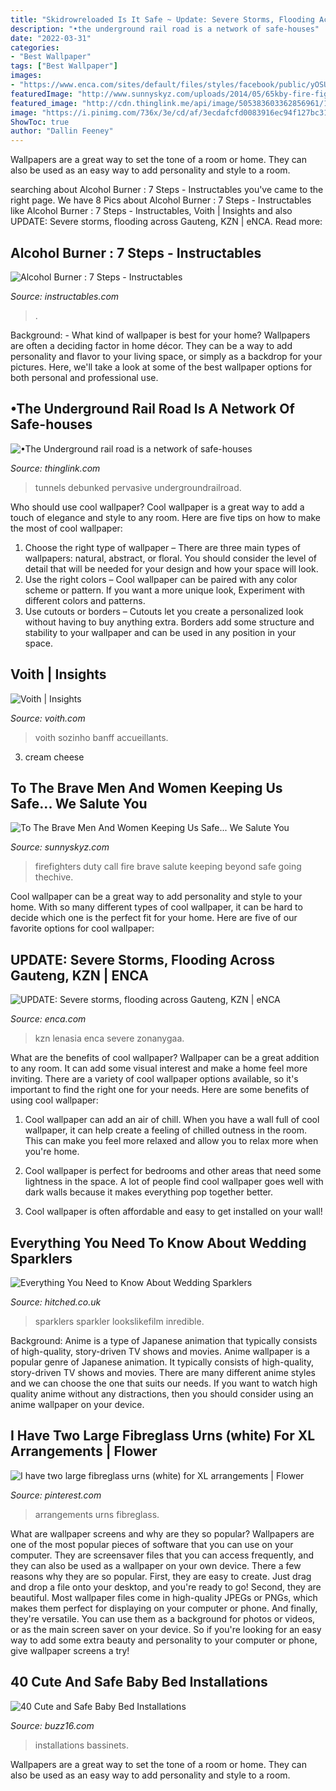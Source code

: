 ```yaml
---
title: "Skidrowreloaded Is It Safe ~ Update: Severe Storms, Flooding Across Gauteng, Kzn"
description: "•the underground rail road is a network of safe-houses"
date: "2022-03-31"
categories:
- "Best Wallpaper"
tags: ["Best Wallpaper"]
images:
- "https://www.enca.com/sites/default/files/styles/facebook/public/yOSUF.jpg?itok=hfsPDMby"
featuredImage: "http://www.sunnyskyz.com/uploads/2014/05/65kby-fire-fighters19.jpg"
featured_image: "http://cdn.thinglink.me/api/image/505383603362856961/1024/10/scaletowidth/0/0/1/1/false/true?wait=true"
image: "https://i.pinimg.com/736x/3e/cd/af/3ecdafcfd0083916ec94f127bc317bc2.jpg"
ShowToc: true
author: "Dallin Feeney"
---
```



Wallpapers are a great way to set the tone of a room or home. They can also be used as an easy way to add personality and style to a room.

	

		
searching about Alcohol Burner : 7 Steps - Instructables you've came to the right page. We have 8 Pics about Alcohol Burner : 7 Steps - Instructables like Alcohol Burner : 7 Steps - Instructables, Voith | Insights and also UPDATE: Severe storms, flooding across Gauteng, KZN | eNCA. Read more:
		
    
## Alcohol Burner : 7 Steps - Instructables

<img loading=lazy src="https://content.instructables.com/ORIG/FAS/8B6O/F25MEE9O/FAS8B6OF25MEE9O.jpg?auto=webp&amp;frame=1" onerror="this.onerror=null;this.src='https://tse1.mm.bing.net/th?id=OIP.YydN6dHkT94e0iKYEZ2EKQHaJ4&amp;pid=15.1';" alt="Alcohol Burner : 7 Steps - Instructables">

_Source: instructables.com_

>. 

	

Background: - What kind of wallpaper is best for your home?
Wallpapers are often a deciding factor in home décor. They can be a way to add personality and flavor to your living space, or simply as a backdrop for your pictures. Here, we'll take a look at some of the best wallpaper options for both personal and professional use.

    
## •The Underground Rail Road Is A Network Of Safe-houses

<img loading=lazy src="http://cdn.thinglink.me/api/image/505383603362856961/1024/10/scaletowidth/0/0/1/1/false/true?wait=true" onerror="this.onerror=null;this.src='https://tse1.mm.bing.net/th?id=OIP.C6UN6FJNRGGJ1tKF6GM6qAHaLD&amp;pid=15.1';" alt="•The Underground rail road is a network of safe-houses">

_Source: thinglink.com_

>tunnels debunked pervasive undergroundrailroad. 

	

Who should use cool wallpaper?
Cool wallpaper is a great way to add a touch of elegance and style to any room. Here are five tips on how to make the most of cool wallpaper: 
1) Choose the right type of wallpaper – There are three main types of wallpapers: natural, abstract, or floral. You should consider the level of detail that will be needed for your design and how your space will look. 
2) Use the right colors – Cool wallpaper can be paired with any color scheme or pattern. If you want a more unique look, Experiment with different colors and patterns. 
3) Use cutouts or borders – Cutouts let you create a personalized look without having to buy anything extra. Borders add some structure and stability to your wallpaper and can be used in any position in your space.

    
## Voith | Insights

<img loading=lazy src="https://www.voith.com/ca-en/b_1280x570_vvk_insights_canada-country-of-hydropower_visual-1.jpg" onerror="this.onerror=null;this.src='https://tse1.mm.bing.net/th?id=OIP.4eC4G5zL0VBULlta9JAUhAHaDT&amp;pid=15.1';" alt="Voith | Insights">

_Source: voith.com_

>voith sozinho banff accueillants. 

	

3. cream cheese 

    
## To The Brave Men And Women Keeping Us Safe... We Salute You

<img loading=lazy src="http://www.sunnyskyz.com/uploads/2014/05/65kby-fire-fighters19.jpg" onerror="this.onerror=null;this.src='https://tse4.mm.bing.net/th?id=OIP.DQ5hkKer17QatUy0U2ytqAHaLx&amp;pid=15.1';" alt="To The Brave Men And Women Keeping Us Safe... We Salute You">

_Source: sunnyskyz.com_

>firefighters duty call fire brave salute keeping beyond safe going thechive. 

	

Cool wallpaper can be a great way to add personality and style to your home. With so many different types of cool wallpaper, it can be hard to decide which one is the perfect fit for your home. Here are five of our favorite options for cool wallpaper: 

    
## UPDATE: Severe Storms, Flooding Across Gauteng, KZN | ENCA

<img loading=lazy src="https://www.enca.com/sites/default/files/styles/facebook/public/yOSUF.jpg?itok=hfsPDMby" onerror="this.onerror=null;this.src='https://tse3.mm.bing.net/th?id=OIP.NkYxO2yCBU7PV4KkLSt2jwHaD4&amp;pid=15.1';" alt="UPDATE: Severe storms, flooding across Gauteng, KZN | eNCA">

_Source: enca.com_

>kzn lenasia enca severe zonanygaa. 

	

What are the benefits of cool wallpaper?
Wallpaper can be a great addition to any room. It can add some visual interest and make a home feel more inviting. There are a variety of cool wallpaper options available, so it's important to find the right one for your needs. Here are some benefits of using cool wallpaper: 
1. Cool wallpaper can add an air of chill. When you have a wall full of cool wallpaper, it can help create a feeling of chilled outness in the room. This can make you feel more relaxed and allow you to relax more when you're home. 

2. Cool wallpaper is perfect for bedrooms and other areas that need some lightness in the space. A lot of people find cool wallpaper goes well with dark walls because it makes everything pop together better. 

3. Cool wallpaper is often affordable and easy to get installed on your wall!

    
## Everything You Need To Know About Wedding Sparklers

<img loading=lazy src="https://cdn0.hitched.co.uk/articles/images/9/7/7/6/img_76779/wedidng-sparkler.jpg" onerror="this.onerror=null;this.src='https://tse2.mm.bing.net/th?id=OIP.ZX9sKVxbswaBe0JDMuVyPgHaLF&amp;pid=15.1';" alt="Everything You Need to Know About Wedding Sparklers">

_Source: hitched.co.uk_

>sparklers sparkler lookslikefilm inredible. 

	

Background: Anime is a type of Japanese animation that typically consists of high-quality, story-driven TV shows and movies.
Anime wallpaper is a popular genre of Japanese animation. It typically consists of high-quality, story-driven TV shows and movies. There are many different anime styles and we can choose the one that suits our needs. If you want to watch high quality anime without any distractions, then you should consider using an anime wallpaper on your device.

    
## I Have Two Large Fibreglass Urns (white) For XL Arrangements | Flower

<img loading=lazy src="https://i.pinimg.com/736x/3e/cd/af/3ecdafcfd0083916ec94f127bc317bc2.jpg" onerror="this.onerror=null;this.src='https://tse1.mm.bing.net/th?id=OIP.VyVkhE4cuJxZh8rNFBLpdwHaLL&amp;pid=15.1';" alt="I have two large fibreglass urns (white) for XL arrangements | Flower">

_Source: pinterest.com_

>arrangements urns fibreglass. 

	

What are wallpaper screens and why are they so popular?
Wallpapers are one of the most popular pieces of software that you can use on your computer. They are screensaver files that you can access frequently, and they can also be used as a wallpaper on your own device. There a few reasons why they are so popular. First, they are easy to create. Just drag and drop a file onto your desktop, and you're ready to go! Second, they are beautiful. Most wallpaper files come in high-quality JPEGs or PNGs, which makes them perfect for displaying on your computer or phone. And finally, they're versatile. You can use them as a background for photos or videos, or as the main screen saver on your device. So if you're looking for an easy way to add some extra beauty and personality to your computer or phone, give wallpaper screens a try!

    
## 40 Cute And Safe Baby Bed Installations

<img loading=lazy src="https://buzz16.com/wp-content/uploads/2016/05/Cute-and-Safe-Baby-Bed-Installations-6.jpg" onerror="this.onerror=null;this.src='https://tse1.mm.bing.net/th?id=OIP.74ujf2r-YWgzijTdJoFHhAHaLH&amp;pid=15.1';" alt="40 Cute and Safe Baby Bed Installations">

_Source: buzz16.com_

>installations bassinets. 

	

Wallpapers are a great way to set the tone of a room or home. They can also be used as an easy way to add personality and style to a room.

